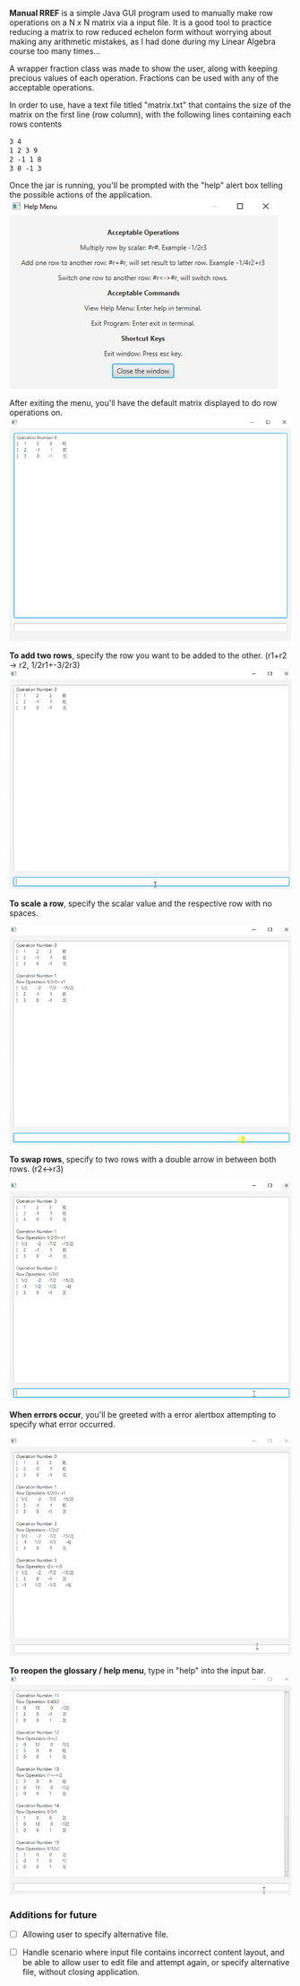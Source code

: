 __Manual RREF__ is a simple Java GUI program used to manually make row operations on a N x N matrix via a input file. It is a good tool to practice reducing a matrix to row reduced echelon form without worrying about making any arithmetic mistakes, as I had done during my Linear Algebra course too many times...

A wrapper fraction class was made to show the user, along with keeping precious values of each operation. Fractions can be used with any of the acceptable operations. 

In order to use, have a text file titled "matrix.txt" that contains the size of the matrix on the first line (row column), with the following lines containing each rows contents

```
3 4
1 2 3 9
2 -1 1 8
3 0 -1 3
```

Once the jar is running, you'll be prompted with the "help" alert box telling the possible actions of the application.
![](./images/helpMenu.png)

After exiting the menu, you'll have the default matrix displayed to do row operations on.
![](./images/defaultMatrix.png)

**To add two rows**, specify the row you want to be added to the other. (r1+r2 -> r2, 1/2r1+-3/2r3)
![](./images/addingRows.gif)

**To scale a row**, specify the scalar value and the respective row with no spaces.

![](./images/scalingRow.gif)

**To swap rows**, specify to two rows with a double arrow in between both rows. (r2<->r3)

![](./images/swappingRows.gif)

**When errors occur**, you'll be greeted with a error alertbox attempting to specify what error occurred.

![](./images/errorBox.gif)

**To reopen the glossary / help menu**, type in "help" into the input bar.
![](./images/helpBox.gif)

### Additions for future

- [ ] Allowing user to specify alternative file.

- [ ] Handle scenario where input file contains incorrect content layout, and be able to allow user to edit file and attempt again, or specify alternative file, without closing application. 
